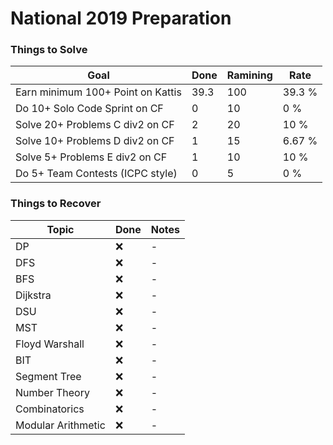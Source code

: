 # National 2019 Preparation

### Things to Solve
| Goal | Done  | Ramining | Rate |
| --- | --- | --- | --- |
| Earn minimum 100+ Point on Kattis | 39.3 | 100 | 39.3 % |
| Do 10+ Solo Code Sprint on CF | 0 | 10 | 0 % |
| Solve 20+ Problems C div2 on CF | 2 | 20 | 10 % |
| Solve 10+ Problems D div2 on CF | 1 | 15 | 6.67 % |
| Solve 5+ Problems E div2 on CF | 1 | 10 | 10 % |
| Do 5+ Team Contests (ICPC style) | 0 | 5 | 0 % |

### Things to Recover
| Topic | Done  | Notes |
| --- | --- | --- |
| DP  | :x: | - |
| DFS  | :x: | - |
| BFS  | :x: | - |
| Dijkstra  | :x: | - |
| DSU  | :x: | - |
| MST  | :x: | - |
| Floyd Warshall  | :x: | - |
| BIT  | :x: | - |
| Segment Tree  | :x: | - |
| Number Theory  | :x: | - |
| Combinatorics  | :x: | - |
| Modular Arithmetic  | :x: | - |
